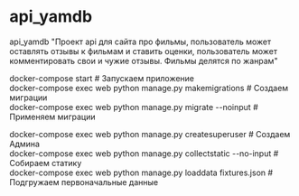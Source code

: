 # api_yamdb
api_yamdb
"Проект api для сайта про фильмы, пользователь может оставлять отзывы к фильмам и ставить оценки, пользователь может комментировать свои и чужие отзывы. Фильмы делятся по жанрам"


docker-compose start                                                # Запускаем приложение                                                                                         
docker-compose exec web python manage.py makemigrations             # Создаем миграции                                                                                             
docker-compose exec web python manage.py migrate --noinput          # Применяем миграции                                                                                          

docker-compose exec web python manage.py createsuperuser            # Создаем Админа                                                                                              
docker-compose exec web python manage.py collectstatic --no-input   # Собираем статику                                                                                             
docker-compose exec web python manage.py loaddata fixtures.json     # Подгружаем первоначальные данные                                                                            

